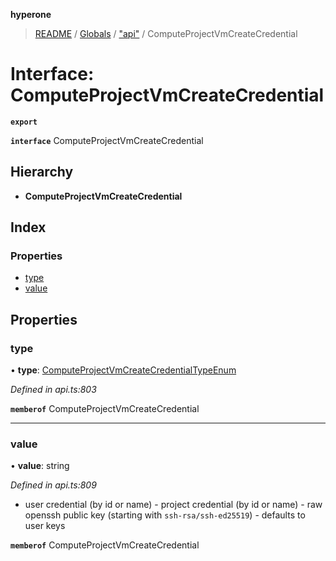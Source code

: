 **hyperone**

> [README](../README.md) / [Globals](../globals.md) / ["api"](../modules/_api_.md) / ComputeProjectVmCreateCredential

# Interface: ComputeProjectVmCreateCredential

**`export`** 

**`interface`** ComputeProjectVmCreateCredential

## Hierarchy

* **ComputeProjectVmCreateCredential**

## Index

### Properties

* [type](_api_.computeprojectvmcreatecredential.md#type)
* [value](_api_.computeprojectvmcreatecredential.md#value)

## Properties

### type

•  **type**: [ComputeProjectVmCreateCredentialTypeEnum](../enums/_api_.computeprojectvmcreatecredentialtypeenum.md)

*Defined in api.ts:803*

**`memberof`** ComputeProjectVmCreateCredential

___

### value

•  **value**: string

*Defined in api.ts:809*

- user credential (by id or name) - project credential (by id or name) - raw openssh public key (starting with `ssh-rsa/ssh-ed25519`) - defaults to user keys

**`memberof`** ComputeProjectVmCreateCredential
